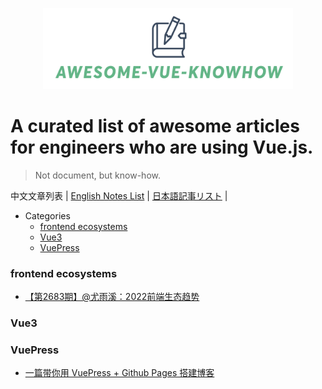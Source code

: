 <p align="center">
<img src="awesome-vue-knowhow.png"  width="400"/ />
</p>

# A curated list of awesome articles for engineers who are using Vue.js.
> Not document, but know-how.

中文文章列表 | [English Notes List](./README.md) | [日本語記事リスト](./README.jp.md) |

- Categories
  - [frontend ecosystems](###frontend-ecosystems)
  - [Vue3](###Vue3)
  - [VuePress](###VuePress)


### frontend ecosystems
- [【第2683期】@尤雨溪：2022前端生态趋势](https://mp.weixin.qq.com/s/E0Heb4gstKi9B7DOOguQkg)

### Vue3


### VuePress
- [一篇带你用 VuePress + Github Pages 搭建博客](https://github.com/mqyqingfeng/Blog/issues/235)
